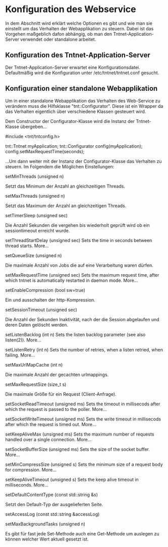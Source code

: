 # Konfiguration des Webservice #

In dem Abschnitt wird erklärt welche Optionen  es gibt und wie man sie 
einstellt um das Verhalten der Webapplikation zu steuern. Dabei ist das 
Vorgehen maßgeblich dafon abhängig, ob man den Tntnet-Application-Server
verwendet oder standalone arbeitet.


## Konfiguration des Tntnet-Application-Server ##

Der Tntnet-Application-Server erwartet eine Konfigurationsdatei. Defaultmäßig
wird die Konfiguration unter /etc/tntnet/tntnet.conf gesucht.


## Konfiguration einer standalone Webapplikation ##

Um in einer standalone Webapplikation das Verhalten des Web-Service zu verändern
muss die Hilfsklasse "tnt::Configurator". Diese ist ein Wrapper da das Verhalten
eigentlich über verschiedene Klassen gesteuert wird. 

Dem Constructor der Configurator-Klasse wird die Instanz der Tntnet-Klasse
übergeben...

 #include <tnt/tntconfig.h>

 tnt::Tntnet myApplication;
 tnt::Configurator config(myApplication);
 config.setMaxRequestTime(seconds);

...Um dann weiter mit der Instanz der Configurator-Klasse das Verhalten zu
steuern. Im Folgendem die Möglichen Einstellungen:

 setMinThreads (unsigned n)
    
Setzt das Minimum der Anzahl an gleichzeitigen Threads.
 
 setMaxThreads (unsigned n)

Setzt das Maximum der Anzahl an gleichzeitigen Threads.

 setTimerSleep (unsigned sec)

Die Anzahl Sekunden die vergehen bis wiederholt geprüft wird ob ein 
sessiontimeout erreicht wurde.
 
 setThreadStartDelay (unsigned sec)
    Sets the time in seconds between thread starts. More...

 setQueueSize (unsigned n)

Die maximale Anzahl von Jobs die auf eine Verarbeitung waren dürfen.

 setMaxRequestTime (unsigned sec)
    Sets the maximum request time, after which tntnet is automatically restarted in daemon mode. More...

 setEnableCompression (bool sw=true)

Ein und ausschalten der http-Kompression.

 setSessionTimeout (unsigned sec)

Die Anzahl der Sekunden Inaktivität, nach der die Session abgelaufen und deren 
Daten gelöscht werden.

 setListenBacklog (int n)
    Sets the listen backlog parameter (see also listen(2)). More...

 setListenRetry (int n)
    Sets the number of retries, when a listen retried, when failing. More...

 setMaxUrlMapCache (int n)

Die maximale Anzahl der gecachten urlmappings.

 setMaxRequestSize (size_t s)

Die maximale Größe für ein Request (Client-Anfrage).

 setSocketReadTimeout (unsigned ms)
    Sets the timeout in millisecods after which the request is passed to the poller. More...

 setSocketWriteTimeout (unsigned ms)
    Sets the write timeout in millisecods after which the request is timed out. More...

 setKeepAliveMax (unsigned ms)
    Sets the maximum number of requests handled over a single connection. More...

 setSocketBufferSize (unsigned ms)
    Sets the size of the socket buffer. More...

 setMinCompressSize (unsigned s)
    Sets the minimum size of a request body for compression. More...

 setKeepAliveTimeout (unsigned s)
    Sets the keep alive timeout in milliseconds. More...

 setDefaultContentType (const std::string &s)

Setzt den Default-Typ der ausgelieferten Seite.
 
 setAccessLog (const std::string &accessLog)
 
 setMaxBackgroundTasks (unsigned n)




Es gibt für fast jede Set-Methode auch eine Get-Methode um auslegen zu können
welcher Wert aktuell gesetzt ist.